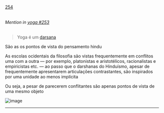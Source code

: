 [254](https://github.com/guilhermeprokisch/guilherme/issues/254) 
###### 




 ######  Mention in [yoga #253](yoga-#253)  
 > Yoga é um [darsana](darsana)


São as os pontos de vista do pensamento hindu


 As escolas ocidentais da filosofia são vistas frequentemente em conflitos uma com a outra — por exemplo, platonistas e aristotélicos, racionalistas e empiricistas etc. — ao passo que o darshanas do Hinduísmo, apesar de frequentemente apresentarem articulações contrastantes, são inspirados por uma unidade ao menos implícita


Ou seja, a pesar de parecerem conflitantes são apenas pontos de vista de uma mesmo objeto


![image](https://user-images.githubusercontent.com/12011070/167054725-750fbd81-fe33-4245-bf74-fbc1801f76d7.png)

-------------------------------------------------------------------------------

